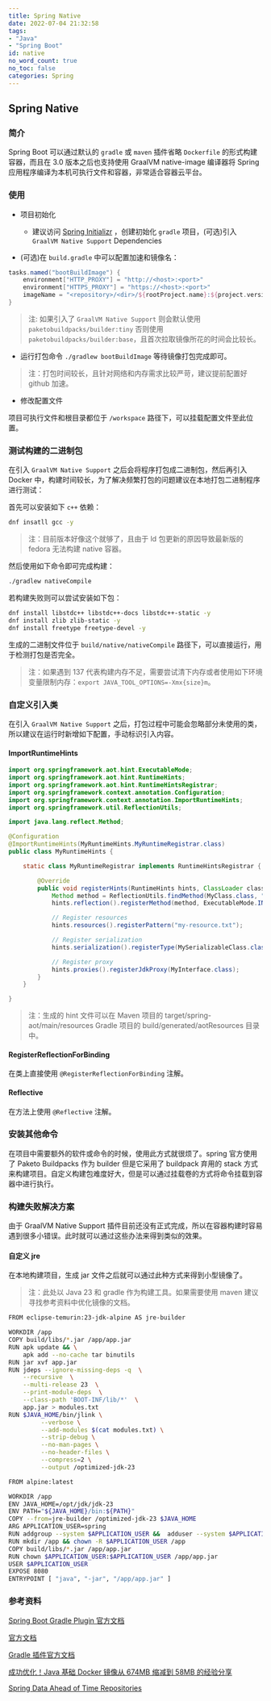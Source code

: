 ```yaml
---
title: Spring Native
date: 2022-07-04 21:32:58
tags:
- "Java"
- "Spring Boot"
id: native
no_word_count: true
no_toc: false
categories: Spring
---
```


## Spring Native

### 简介

Spring Boot 可以通过默认的 `gradle` 或 `maven` 插件省略 `Dockerfile` 的形式构建容器，而且在 3.0 版本之后也支持使用 GraalVM native-image 编译器将 Spring 应用程序编译为本机可执行文件和容器，非常适合容器云平台。

### 使用

- 项目初始化
  - 建议访问 [Spring Initializr](https://start.spring.io/) ，创建初始化 `gradle` 项目，(可选)引入 `GraalVM Native Support` Dependencies

- (可选)在 `build.gradle` 中可以配置加速和镜像名：

```groovy
tasks.named("bootBuildImage") {
    environment["HTTP_PROXY"] = "http://<host>:<port>"
    environment["HTTPS_PROXY"] = "https://<host>:<port>"
    imageName = "<repository>/<dir>/${rootProject.name}:${project.version}"
}
```

> 注: 如果引入了 `GraalVM Native Support` 则会默认使用 `paketobuildpacks/builder:tiny` 否则使用 `paketobuildpacks/builder:base`，且首次拉取镜像所花的时间会比较长。

- 运行打包命令 `./gradlew bootBuildImage` 等待镜像打包完成即可。

> 注：打包时间较长，且针对网络和内存需求比较严苛，建议提前配置好 github 加速。

- 修改配置文件

项目可执行文件和根目录都位于 `/workspace` 路径下，可以挂载配置文件至此位置。

### 测试构建的二进制包

在引入 `GraalVM Native Support` 之后会将程序打包成二进制包，然后再引入 Docker 中，构建时间较长，为了解决频繁打包的问题建议在本地打包二进制程序进行测试：

首先可以安装如下 `c++` 依赖：

```bash
dnf insatll gcc -y
```

> 注：目前版本好像这个就够了，且由于 ld 包更新的原因导致最新版的 fedora 无法构建 native 容器。


然后使用如下命令即可完成构建：

```bash
./gradlew nativeCompile
```

若构建失败则可以尝试安装如下包：

```bash
dnf install libstdc++ libstdc++-docs libstdc++-static -y
dnf install zlib zlib-static -y
dnf install freetype freetype-devel -y
```

生成的二进制文件位于 `build/native/nativeCompile` 路径下，可以直接运行，用于检测打包是否完全。

> 注：如果遇到 137 代表构建内存不足，需要尝试清下内存或者使用如下环境变量限制内存：`export JAVA_TOOL_OPTIONS=-Xmx{size}m`。

### 自定义引入类

在引入 `GraalVM Native Support` 之后，打包过程中可能会忽略部分未使用的类，所以建议在运行时新增如下配置，手动标识引入内容。

#### ImportRuntimeHints

```java
import org.springframework.aot.hint.ExecutableMode;
import org.springframework.aot.hint.RuntimeHints;
import org.springframework.aot.hint.RuntimeHintsRegistrar;
import org.springframework.context.annotation.Configuration;
import org.springframework.context.annotation.ImportRuntimeHints;
import org.springframework.util.ReflectionUtils;

import java.lang.reflect.Method;

@Configuration
@ImportRuntimeHints(MyRuntimeHints.MyRuntimeRegistrar.class)
public class MyRuntimeHints {

    static class MyRuntimeRegistrar implements RuntimeHintsRegistrar {

        @Override
        public void registerHints(RuntimeHints hints, ClassLoader classLoader) {
            Method method = ReflectionUtils.findMethod(MyClass.class, "sayHello", String.class);
            hints.reflection().registerMethod(method, ExecutableMode.INVOKE);

            // Register resources
            hints.resources().registerPattern("my-resource.txt");

            // Register serialization
            hints.serialization().registerType(MySerializableClass.class);

            // Register proxy
            hints.proxies().registerJdkProxy(MyInterface.class);
        }
    }

}
```

> 注：生成的 hint 文件可以在 Maven 项目的 target/spring-aot/main/resources Gradle 项目的 build/generated/aotResources 目录中。

#### RegisterReflectionForBinding

在类上直接使用 `@RegisterReflectionForBinding` 注解。

#### Reflective

在方法上使用 `@Reflective` 注解。

### 安装其他命令

在项目中需要额外的软件或命令的时候，使用此方式就很烦了。spring 官方使用了 Paketo Buildpacks 作为 builder 但是它采用了 buildpack 弃用的 stack 方式来构建项目。自定义构建包难度好大，但是可以通过挂载卷的方式将命令挂载到容器中进行执行。



### 构建失败解决方案

由于 GraalVM Native Support 插件目前还没有正式完成，所以在容器构建时容易遇到很多小错误。此时就可以通过这些办法来得到类似的效果。

#### 自定义 jre

在本地构建项目，生成 jar 文件之后就可以通过此种方式来得到小型镜像了。

> 注：此处以 Java 23 和 gradle 作为构建工具。如果需要使用 maven 建议寻找参考资料中优化镜像的文档。

```bash
FROM eclipse-temurin:23-jdk-alpine AS jre-builder

WORKDIR /app
COPY build/libs/*.jar /app/app.jar
RUN apk update && \
    apk add --no-cache tar binutils
RUN jar xvf app.jar
RUN jdeps --ignore-missing-deps -q  \
    --recursive  \
    --multi-release 23  \
    --print-module-deps  \
    --class-path 'BOOT-INF/lib/*'  \
    app.jar > modules.txt
RUN $JAVA_HOME/bin/jlink \
         --verbose \
         --add-modules $(cat modules.txt) \
         --strip-debug \
         --no-man-pages \
         --no-header-files \
         --compress=2 \
         --output /optimized-jdk-23

FROM alpine:latest

WORKDIR /app
ENV JAVA_HOME=/opt/jdk/jdk-23
ENV PATH="${JAVA_HOME}/bin:${PATH}"
COPY --from=jre-builder /optimized-jdk-23 $JAVA_HOME
ARG APPLICATION_USER=spring
RUN addgroup --system $APPLICATION_USER &&  adduser --system $APPLICATION_USER --ingroup $APPLICATION_USER
RUN mkdir /app && chown -R $APPLICATION_USER /app
COPY build/libs/*.jar /app/app.jar
RUN chown $APPLICATION_USER:$APPLICATION_USER /app/app.jar
USER $APPLICATION_USER
EXPOSE 8080
ENTRYPOINT [ "java", "-jar", "/app/app.jar" ]
```

### 参考资料

[Spring Boot Gradle Plugin 官方文档](https://docs.spring.io/spring-boot/docs/current/gradle-plugin/reference/htmlsingle/)

[官方文档](https://docs.spring.io/spring-boot/docs/current/reference/html/native-image.html)

[Gradle 插件官方文档](https://graalvm.github.io/native-build-tools/latest/gradle-plugin.html)

[成功优化！Java 基础 Docker 镜像从 674MB 缩减到 58MB 的经验分享](https://mp.weixin.qq.com/s/3Tzc4QyC8_5wiWqA73htQw)

[Spring Data Ahead of Time Repositories](https://spring.io/blog/2025/05/22/spring-data-ahead-of-time-repositories)
